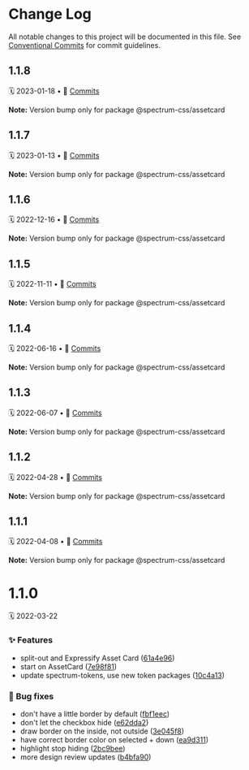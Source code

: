 # Change Log

All notable changes to this project will be documented in this file.
See [Conventional Commits](https://conventionalcommits.org) for commit guidelines.

<a name="1.1.8"></a>
## 1.1.8
🗓 2023-01-18 • 📝 [Commits](https://github.com/adobe/spectrum-css/compare/@spectrum-css/assetcard@1.1.6...@spectrum-css/assetcard@1.1.8)

**Note:** Version bump only for package @spectrum-css/assetcard





<a name="1.1.7"></a>
## 1.1.7
🗓 2023-01-13 • 📝 [Commits](https://github.com/adobe/spectrum-css/compare/@spectrum-css/assetcard@1.1.6...@spectrum-css/assetcard@1.1.7)

**Note:** Version bump only for package @spectrum-css/assetcard





<a name="1.1.6"></a>
## 1.1.6
🗓 2022-12-16 • 📝 [Commits](https://github.com/adobe/spectrum-css/compare/@spectrum-css/assetcard@1.1.5...@spectrum-css/assetcard@1.1.6)

**Note:** Version bump only for package @spectrum-css/assetcard





<a name="1.1.5"></a>
## 1.1.5
🗓 2022-11-11 • 📝 [Commits](https://github.com/adobe/spectrum-css/compare/@spectrum-css/assetcard@1.1.4...@spectrum-css/assetcard@1.1.5)

**Note:** Version bump only for package @spectrum-css/assetcard





<a name="1.1.4"></a>
## 1.1.4
🗓 2022-06-16 • 📝 [Commits](https://github.com/adobe/spectrum-css/compare/@spectrum-css/assetcard@1.1.3...@spectrum-css/assetcard@1.1.4)

**Note:** Version bump only for package @spectrum-css/assetcard





<a name="1.1.3"></a>
## 1.1.3
🗓 2022-06-07 • 📝 [Commits](https://github.com/adobe/spectrum-css/compare/@spectrum-css/assetcard@1.1.2...@spectrum-css/assetcard@1.1.3)

**Note:** Version bump only for package @spectrum-css/assetcard





<a name="1.1.2"></a>
## 1.1.2
🗓 2022-04-28 • 📝 [Commits](https://github.com/adobe/spectrum-css/compare/@spectrum-css/assetcard@1.1.1...@spectrum-css/assetcard@1.1.2)

**Note:** Version bump only for package @spectrum-css/assetcard





<a name="1.1.1"></a>
## 1.1.1
🗓 2022-04-08 • 📝 [Commits](https://github.com/adobe/spectrum-css/compare/@spectrum-css/assetcard@1.1.0...@spectrum-css/assetcard@1.1.1)

**Note:** Version bump only for package @spectrum-css/assetcard





<a name="1.1.0"></a>
# 1.1.0
🗓 2022-03-22

### ✨ Features

* split-out and Expressify Asset Card ([61a4e96](https://github.com/adobe/spectrum-css/commit/61a4e96))
* start on AssetCard ([7e98f81](https://github.com/adobe/spectrum-css/commit/7e98f81))
* update spectrum-tokens, use new token packages ([10c4a13](https://github.com/adobe/spectrum-css/commit/10c4a13))


### 🐛 Bug fixes

* don't have a little border by default ([fbf1eec](https://github.com/adobe/spectrum-css/commit/fbf1eec))
* don't let the checkbox hide ([e62dda2](https://github.com/adobe/spectrum-css/commit/e62dda2))
* draw border on the inside, not outside ([3e045f8](https://github.com/adobe/spectrum-css/commit/3e045f8))
* have correct border color on selected + down ([ea9d311](https://github.com/adobe/spectrum-css/commit/ea9d311))
* highlight stop hiding ([2bc9bee](https://github.com/adobe/spectrum-css/commit/2bc9bee))
* more design review updates ([b4bfa90](https://github.com/adobe/spectrum-css/commit/b4bfa90))
